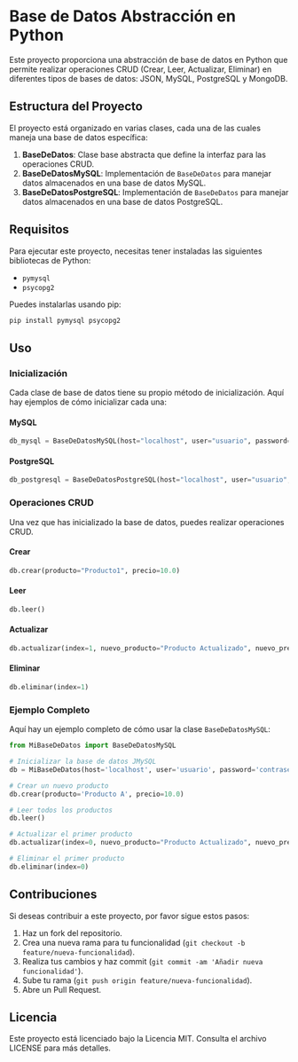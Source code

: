 # Base de Datos Abstracción en Python

Este proyecto proporciona una abstracción de base de datos en Python que permite realizar operaciones CRUD (Crear, Leer, Actualizar, Eliminar) en diferentes tipos de bases de datos: JSON, MySQL, PostgreSQL y MongoDB.

## Estructura del Proyecto

El proyecto está organizado en varias clases, cada una de las cuales maneja una base de datos específica:

1. **BaseDeDatos**: Clase base abstracta que define la interfaz para las operaciones CRUD.
3. **BaseDeDatosMySQL**: Implementación de `BaseDeDatos` para manejar datos almacenados en una base de datos MySQL.
4. **BaseDeDatosPostgreSQL**: Implementación de `BaseDeDatos` para manejar datos almacenados en una base de datos PostgreSQL.

## Requisitos

Para ejecutar este proyecto, necesitas tener instaladas las siguientes bibliotecas de Python:

- `pymysql`
- `psycopg2`

Puedes instalarlas usando pip:

```sh
pip install pymysql psycopg2
```

## Uso

### Inicialización

Cada clase de base de datos tiene su propio método de inicialización. Aquí hay ejemplos de cómo inicializar cada una:

#### MySQL

```python
db_mysql = BaseDeDatosMySQL(host="localhost", user="usuario", password="contraseña", database="mi_base_de_datos")
```

#### PostgreSQL

```python
db_postgresql = BaseDeDatosPostgreSQL(host="localhost", user="usuario", password="contraseña", database="mi_base_de_datos")
```

### Operaciones CRUD

Una vez que has inicializado la base de datos, puedes realizar operaciones CRUD.

#### Crear

```python
db.crear(producto="Producto1", precio=10.0)
```

#### Leer

```python
db.leer()
```

#### Actualizar

```python
db.actualizar(index=1, nuevo_producto="Producto Actualizado", nuevo_precio=20.0)
```

#### Eliminar

```python
db.eliminar(index=1)
```

### Ejemplo Completo

Aquí hay un ejemplo completo de cómo usar la clase `BaseDeDatosMySQL`:

```python
from MiBaseDeDatos import BaseDeDatosMySQL

# Inicializar la base de datos JMySQL
db = MiBaseDeDatos(host='localhost', user='usuario', password='contraseña', database='nombre_basedatos')

# Crear un nuevo producto
db.crear(producto='Producto A', precio=10.0)

# Leer todos los productos
db.leer()

# Actualizar el primer producto
db.actualizar(index=0, nuevo_producto="Producto Actualizado", nuevo_precio=20.0)

# Eliminar el primer producto
db.eliminar(index=0)
```

## Contribuciones

Si deseas contribuir a este proyecto, por favor sigue estos pasos:

1. Haz un fork del repositorio.
2. Crea una nueva rama para tu funcionalidad (`git checkout -b feature/nueva-funcionalidad`).
3. Realiza tus cambios y haz commit (`git commit -am 'Añadir nueva funcionalidad'`).
4. Sube tu rama (`git push origin feature/nueva-funcionalidad`).
5. Abre un Pull Request.

## Licencia

Este proyecto está licenciado bajo la Licencia MIT. Consulta el archivo LICENSE para más detalles.